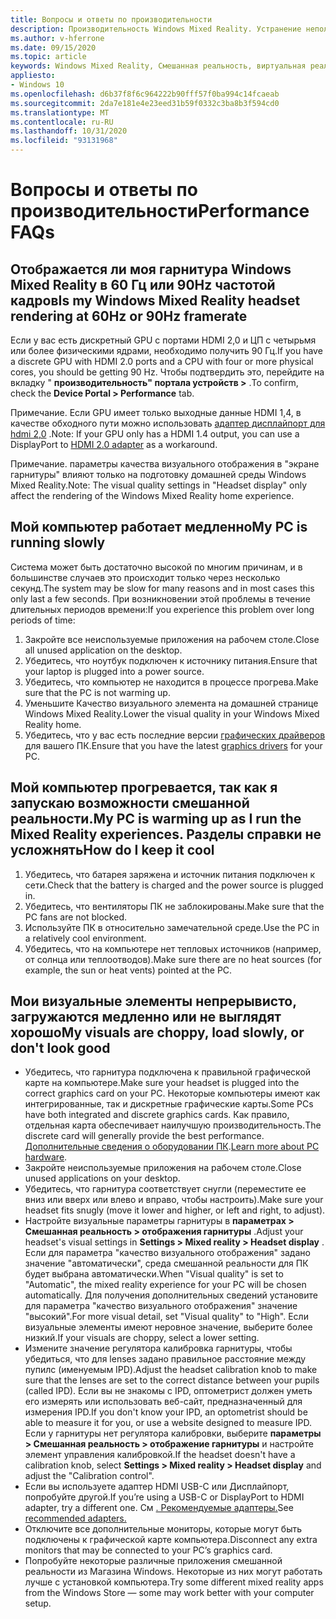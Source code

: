 ```yaml
---
title: Вопросы и ответы по производительности
description: Производительность Windows Mixed Reality. Устранение неполадок, которые выходят за пределы нашей стандартной документации по поддержке пользователей.
ms.author: v-hferrone
ms.date: 09/15/2020
ms.topic: article
keywords: Windows Mixed Reality, Смешанная реальность, виртуальная реальность, VR, MR, устранение неполадок, ошибки, Справка, поддержка, производительность
appliesto:
- Windows 10
ms.openlocfilehash: d6b37f8f6c964222b90fff57f0ba994c14fcaeab
ms.sourcegitcommit: 2da7e181e4e23eed31b59f0332c3ba8b3f594cd0
ms.translationtype: MT
ms.contentlocale: ru-RU
ms.lasthandoff: 10/31/2020
ms.locfileid: "93131968"
---
```

# <a name="performance-faqs"></a><span data-ttu-id="c073c-104">Вопросы и ответы по производительности</span><span class="sxs-lookup"><span data-stu-id="c073c-104">Performance FAQs</span></span>

## <a name="is-my-windows-mixed-reality-headset-rendering-at-60hz-or-90hz-framerate"></a><span data-ttu-id="c073c-105">Отображается ли моя гарнитура Windows Mixed Reality в 60 Гц или 90Hz частотой кадров</span><span class="sxs-lookup"><span data-stu-id="c073c-105">Is my Windows Mixed Reality headset rendering at 60Hz or 90Hz framerate</span></span>

<span data-ttu-id="c073c-106">Если у вас есть дискретный GPU с портами HDMI 2,0 и ЦП с четырьмя или более физическими ядрами, необходимо получить 90 Гц.</span><span class="sxs-lookup"><span data-stu-id="c073c-106">If you have a discrete GPU with HDMI 2.0 ports and a CPU with four or more physical cores, you should be getting 90 Hz.</span></span> <span data-ttu-id="c073c-107">Чтобы подтвердить это, перейдите на вкладку " **производительность" портала устройств >** .</span><span class="sxs-lookup"><span data-stu-id="c073c-107">To confirm, check the **Device Portal > Performance** tab.</span></span>

<span data-ttu-id="c073c-108">Примечание. Если GPU имеет только выходные данные HDMI 1,4, в качестве обходного пути можно использовать [адаптер дисплайпорт для hdmi 2,0](recommended-adapters-for-windows-mixed-reality-capable-pcs.md) .</span><span class="sxs-lookup"><span data-stu-id="c073c-108">Note: If your GPU only has a HDMI 1.4 output, you can use a DisplayPort to [HDMI 2.0 adapter](recommended-adapters-for-windows-mixed-reality-capable-pcs.md) as a workaround.</span></span>

<span data-ttu-id="c073c-109">Примечание. параметры качества визуального отображения в "экране гарнитуры" влияют только на подготовку домашней среды Windows Mixed Reality.</span><span class="sxs-lookup"><span data-stu-id="c073c-109">Note: The visual quality settings in "Headset display" only affect the rendering of the Windows Mixed Reality home experience.</span></span>

## <a name="my-pc-is-running-slowly"></a><span data-ttu-id="c073c-110">Мой компьютер работает медленно</span><span class="sxs-lookup"><span data-stu-id="c073c-110">My PC is running slowly</span></span>

<span data-ttu-id="c073c-111">Система может быть достаточно высокой по многим причинам, и в большинстве случаев это происходит только через несколько секунд.</span><span class="sxs-lookup"><span data-stu-id="c073c-111">The system may be slow for many reasons and in most cases this only last a few seconds.</span></span> <span data-ttu-id="c073c-112">При возникновении этой проблемы в течение длительных периодов времени:</span><span class="sxs-lookup"><span data-stu-id="c073c-112">If you experience this problem over long periods of time:</span></span>

1. <span data-ttu-id="c073c-113">Закройте все неиспользуемые приложения на рабочем столе.</span><span class="sxs-lookup"><span data-stu-id="c073c-113">Close all unused application on the desktop.</span></span>
2. <span data-ttu-id="c073c-114">Убедитесь, что ноутбук подключен к источнику питания.</span><span class="sxs-lookup"><span data-stu-id="c073c-114">Ensure that your laptop is plugged into a power source.</span></span>
3. <span data-ttu-id="c073c-115">Убедитесь, что компьютер не находится в процессе прогрева.</span><span class="sxs-lookup"><span data-stu-id="c073c-115">Make sure that the PC is not warming up.</span></span>
4. <span data-ttu-id="c073c-116">Уменьшите Качество визуального элемента на домашней странице Windows Mixed Reality.</span><span class="sxs-lookup"><span data-stu-id="c073c-116">Lower the visual quality in your Windows Mixed Reality home.</span></span>
5. <span data-ttu-id="c073c-117">Убедитесь, что у вас есть последние версии [графических драйверов](other-questions.md#my-graphics-driver-isnt-supported-im-getting-graphics-driver-failure-errors) для вашего ПК.</span><span class="sxs-lookup"><span data-stu-id="c073c-117">Ensure that you have the latest [graphics drivers](other-questions.md#my-graphics-driver-isnt-supported-im-getting-graphics-driver-failure-errors) for your PC.</span></span>

## <a name="my-pc-is-warming-up-as-i-run-the-mixed-reality-experiences-how-do-i-keep-it-cool"></a><span data-ttu-id="c073c-118">Мой компьютер прогревается, так как я запускаю возможности смешанной реальности.</span><span class="sxs-lookup"><span data-stu-id="c073c-118">My PC is warming up as I run the Mixed Reality experiences.</span></span> <span data-ttu-id="c073c-119">Разделы справки не усложнять</span><span class="sxs-lookup"><span data-stu-id="c073c-119">How do I keep it cool</span></span>

1. <span data-ttu-id="c073c-120">Убедитесь, что батарея заряжена и источник питания подключен к сети.</span><span class="sxs-lookup"><span data-stu-id="c073c-120">Check that the battery is charged and the power source is plugged in.</span></span>
2. <span data-ttu-id="c073c-121">Убедитесь, что вентиляторы ПК не заблокированы.</span><span class="sxs-lookup"><span data-stu-id="c073c-121">Make sure that the PC fans are not blocked.</span></span>
3. <span data-ttu-id="c073c-122">Используйте ПК в относительно замечательной среде.</span><span class="sxs-lookup"><span data-stu-id="c073c-122">Use the PC in a relatively cool environment.</span></span>
4. <span data-ttu-id="c073c-123">Убедитесь, что на компьютере нет тепловых источников (например, от солнца или теплоотводов).</span><span class="sxs-lookup"><span data-stu-id="c073c-123">Make sure there are no heat sources (for example, the sun or heat vents) pointed at the PC.</span></span>

## <a name="my-visuals-are-choppy-load-slowly-or-dont-look-good"></a><span data-ttu-id="c073c-124">Мои визуальные элементы непрерывисто, загружаются медленно или не выглядят хорошо</span><span class="sxs-lookup"><span data-stu-id="c073c-124">My visuals are choppy, load slowly, or don't look good</span></span>

* <span data-ttu-id="c073c-125">Убедитесь, что гарнитура подключена к правильной графической карте на компьютере.</span><span class="sxs-lookup"><span data-stu-id="c073c-125">Make sure your headset is plugged into the correct graphics card on your PC.</span></span> <span data-ttu-id="c073c-126">Некоторые компьютеры имеют как интегрированные, так и дискретные графические карты.</span><span class="sxs-lookup"><span data-stu-id="c073c-126">Some PCs have both integrated and discrete graphics cards.</span></span> <span data-ttu-id="c073c-127">Как правило, отдельная карта обеспечивает наилучшую производительность.</span><span class="sxs-lookup"><span data-stu-id="c073c-127">The discrete card will generally provide the best performance.</span></span> <span data-ttu-id="c073c-128">[Дополнительные сведения о оборудовании ПК](windows-mixed-reality-minimum-pc-hardware-compatibility-guidelines.md).</span><span class="sxs-lookup"><span data-stu-id="c073c-128">[Learn more about PC hardware](windows-mixed-reality-minimum-pc-hardware-compatibility-guidelines.md).</span></span>
* <span data-ttu-id="c073c-129">Закройте неиспользуемые приложения на рабочем столе.</span><span class="sxs-lookup"><span data-stu-id="c073c-129">Close unused applications on your desktop.</span></span>
* <span data-ttu-id="c073c-130">Убедитесь, что гарнитура соответствует снугли (переместите ее вниз или вверх или влево и вправо, чтобы настроить).</span><span class="sxs-lookup"><span data-stu-id="c073c-130">Make sure your headset fits snugly (move it lower and higher, or left and right, to adjust).</span></span>
* <span data-ttu-id="c073c-131">Настройте визуальные параметры гарнитуры в **параметрах > Смешанная реальность > отображения гарнитуры** .</span><span class="sxs-lookup"><span data-stu-id="c073c-131">Adjust your headset's visual settings in **Settings > Mixed reality > Headset display** .</span></span> <span data-ttu-id="c073c-132">Если для параметра "качество визуального отображения" задано значение "автоматически", среда смешанной реальности для ПК будет выбрана автоматически.</span><span class="sxs-lookup"><span data-stu-id="c073c-132">When "Visual quality" is set to "Automatic", the mixed reality experience for your PC will be chosen automatically.</span></span> <span data-ttu-id="c073c-133">Для получения дополнительных сведений установите для параметра "качество визуального отображения" значение "высокий".</span><span class="sxs-lookup"><span data-stu-id="c073c-133">For more visual detail, set "Visual quality" to "High".</span></span> <span data-ttu-id="c073c-134">Если визуальные элементы имеют неровное значение, выберите более низкий.</span><span class="sxs-lookup"><span data-stu-id="c073c-134">If your visuals are choppy, select a lower setting.</span></span>
* <span data-ttu-id="c073c-135">Измените значение регулятора калибровка гарнитуры, чтобы убедиться, что для lenses задано правильное расстояние между пупилс (именуемым IPD).</span><span class="sxs-lookup"><span data-stu-id="c073c-135">Adjust the headset calibration knob to make sure that the lenses are set to the correct distance between your pupils (called IPD).</span></span> <span data-ttu-id="c073c-136">Если вы не знакомы с IPD, оптометрист должен уметь его измерять или использовать веб-сайт, предназначенный для измерения IPD.</span><span class="sxs-lookup"><span data-stu-id="c073c-136">If you don't know your IPD, an optometrist should be able to measure it for you, or use a website designed to measure IPD.</span></span> <span data-ttu-id="c073c-137">Если у гарнитуры нет регулятора калибровки, выберите **параметры > Смешанная реальность > отображение гарнитуры** и настройте элемент управления калибровкой.</span><span class="sxs-lookup"><span data-stu-id="c073c-137">If the headset doesn't have a calibration knob, select **Settings > Mixed reality > Headset display** and adjust the "Calibration control".</span></span>
* <span data-ttu-id="c073c-138">Если вы используете адаптер HDMI USB-C или Дисплайпорт, попробуйте другой.</span><span class="sxs-lookup"><span data-stu-id="c073c-138">If you’re using a USB-C or DisplayPort to HDMI adapter, try a different one.</span></span> <span data-ttu-id="c073c-139">См [. Рекомендуемые адаптеры.](recommended-adapters-for-windows-mixed-reality-capable-pcs.md)</span><span class="sxs-lookup"><span data-stu-id="c073c-139">See [recommended adapters.](recommended-adapters-for-windows-mixed-reality-capable-pcs.md)</span></span>
* <span data-ttu-id="c073c-140">Отключите все дополнительные мониторы, которые могут быть подключены к графической карте компьютера.</span><span class="sxs-lookup"><span data-stu-id="c073c-140">Disconnect any extra monitors that may be connected to your PC’s graphics card.</span></span>
* <span data-ttu-id="c073c-141">Попробуйте некоторые различные приложения смешанной реальности из Магазина Windows. Некоторые из них могут работать лучше с установкой компьютера.</span><span class="sxs-lookup"><span data-stu-id="c073c-141">Try some different mixed reality apps from the Windows Store — some may work better with your computer setup.</span></span>
